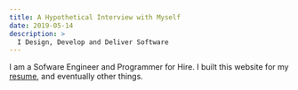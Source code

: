 ```yaml
---
title: A Hypothetical Interview with Myself
date: 2019-05-14
description: >
  I Design, Develop and Deliver Software
---
```


I am a Sofware Engineer and Programmer for Hire. I built this website
for my [resume](/resume), and eventually other things.

